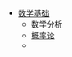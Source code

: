 * [数学基础](part1/README.md)
    * [数学分析](part1/1_math_analysis.md)
    * [概率论](part1/2_probability.md)
    * ​

